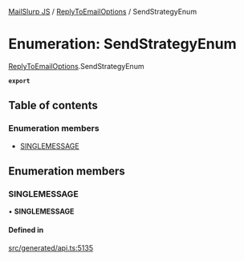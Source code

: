 [MailSlurp JS](../README.md) / [ReplyToEmailOptions](../modules/ReplyToEmailOptions.md) / SendStrategyEnum

# Enumeration: SendStrategyEnum

[ReplyToEmailOptions](../modules/ReplyToEmailOptions.md).SendStrategyEnum

**`export`**

## Table of contents

### Enumeration members

- [SINGLEMESSAGE](ReplyToEmailOptions.SendStrategyEnum.md#singlemessage)

## Enumeration members

### SINGLEMESSAGE

• **SINGLEMESSAGE**

#### Defined in

[src/generated/api.ts:5135](https://github.com/mailslurp/mailslurp-client/blob/20b4039/src/generated/api.ts#L5135)
